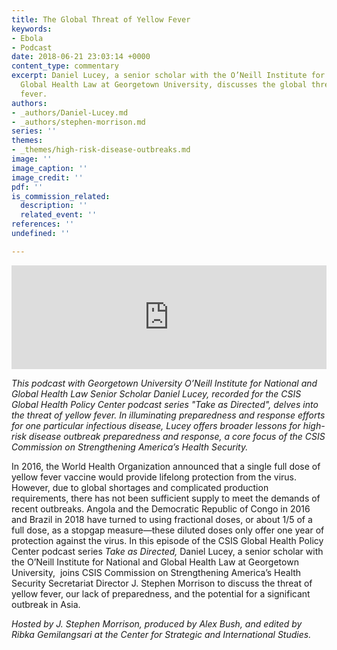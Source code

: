 ```yaml
---
title: The Global Threat of Yellow Fever
keywords:
- Ebola
- Podcast
date: 2018-06-21 23:03:14 +0000
content_type: commentary
excerpt: Daniel Lucey, a senior scholar with the O’Neill Institute for National and
  Global Health Law at Georgetown University, discusses the global threat of yellow
  fever.
authors:
- _authors/Daniel-Lucey.md
- _authors/stephen-morrison.md
series: ''
themes:
- _themes/high-risk-disease-outbreaks.md
image: ''
image_caption: ''
image_credit: ''
pdf: ''
is_commission_related:
  description: ''
  related_event: ''
references: ''
undefined: ''

---
```

<iframe width="100%" height="166" scrolling="no" frameborder="no" allow="autoplay" src="https://w.soundcloud.com/player/?url=https%3A//api.soundcloud.com/tracks/461421366&color=%23ff5500&auto_play=false&hide_related=false&show_comments=true&show_user=true&show_reposts=false&show_teaser=true"></iframe>

_This podcast with Georgetown University O’Neill Institute for National and Global Health Law Senior Scholar Daniel Lucey, recorded for the CSIS Global Health Policy Center podcast series "Take as Directed", delves into the threat of yellow fever. In illuminating preparedness and response efforts for one particular infectious disease, Lucey offers broader lessons for high-risk disease outbreak preparedness and response, a core focus of the CSIS Commission on Strengthening America’s Health Security._

In 2016, the World Health Organization announced that a single full dose of yellow fever vaccine would provide lifelong protection from the virus. However, due to global shortages and complicated production requirements, there has not been sufficient supply to meet the demands of recent outbreaks. Angola and the Democratic Republic of Congo in 2016 and Brazil in 2018 have turned to using fractional doses, or about 1/5 of a full dose, as a stopgap measure—these diluted doses only offer one year of protection against the virus. In this episode of the CSIS Global Health Policy Center podcast series _Take as Directed,_ Daniel Lucey, a senior scholar with the O’Neill Institute for National and Global Health Law at Georgetown University,  joins CSIS Commission on Strengthening America’s Health Security Secretariat Director J. Stephen Morrison to discuss the threat of yellow fever, our lack of preparedness, and the potential for a significant outbreak in Asia.

 _Hosted by J. Stephen Morrison, produced by Alex Bush, and edited by Ribka Gemilangsari at the Center for Strategic and International Studies._